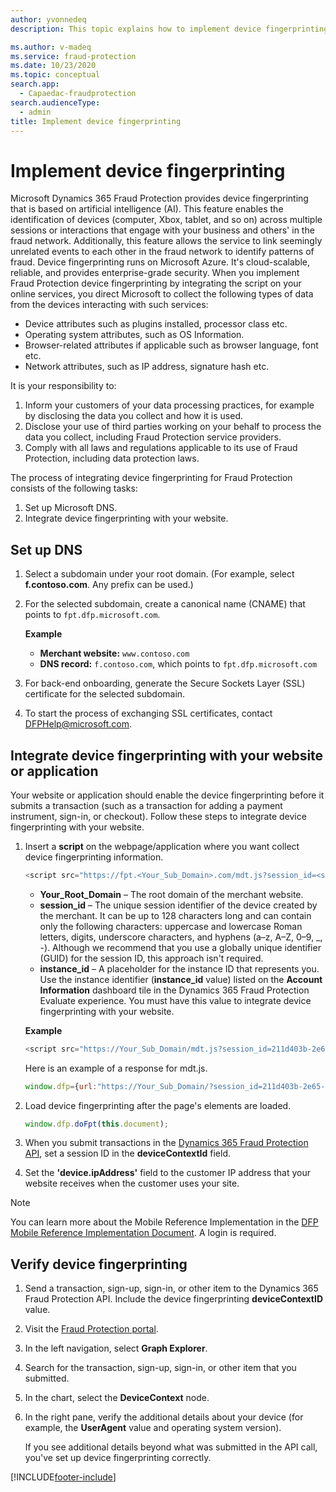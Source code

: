 ```yaml
---
author: yvonnedeq
description: This topic explains how to implement device fingerprinting based on artificial intelligence.

ms.author: v-madeq
ms.service: fraud-protection
ms.date: 10/23/2020
ms.topic: conceptual
search.app: 
  - Capaedac-fraudprotection
search.audienceType:
  - admin
title: Implement device fingerprinting
---
```


# Implement device fingerprinting

Microsoft Dynamics 365 Fraud Protection provides device fingerprinting that is based on artificial intelligence (AI). This feature enables the identification of devices (computer, Xbox, tablet, and so on)  across multiple sessions or interactions that engage with your business and others' in the fraud network. Additionally, this feature allows the service to link seemingly unrelated events to each other in the fraud network to identify patterns of fraud. Device fingerprinting runs on Microsoft Azure. It's cloud-scalable, reliable, and provides enterprise-grade security.
When you implement Fraud Protection device fingerprinting by integrating the script on your online services, you direct Microsoft to collect the following types of data from the devices interacting with such services:

- Device attributes such as plugins installed, processor class etc.
- Operating system attributes, such as OS Information.
- Browser-related attributes if applicable such as browser language, font etc.
- Network attributes, such as IP address, signature hash etc.


It is your responsibility to:

1. Inform your customers of your data processing practices, for example by disclosing the data you collect and how it is used. 
2. Disclose your use of third parties working on your behalf to process the data you collect, including Fraud Protection service providers. 
3. Comply with all laws and regulations applicable to its use of Fraud Protection, including data protection laws. 


The process of integrating device fingerprinting for Fraud Protection consists of the following tasks:

1. Set up Microsoft DNS.
1. Integrate device fingerprinting with your website.

## Set up DNS

1. Select a subdomain under your root domain. (For example, select **f.contoso.com**. Any prefix can be used.)
2. For the selected subdomain, create a canonical name (CNAME) that points to `fpt.dfp.microsoft.com`.

    **Example**

    - **Merchant website:** `www.contoso.com`
    - **DNS record:** `f.contoso.com`, which points to `fpt.dfp.microsoft.com`

3. For back-end onboarding, generate the Secure Sockets Layer (SSL) certificate for the selected subdomain.
4. To start the process of exchanging SSL certificates, contact <DFPHelp@microsoft.com>.

## Integrate device fingerprinting with your website or application

Your website or application should enable the device fingerprinting before it submits a transaction (such as a transaction for adding a payment instrument, sign-in, or checkout). Follow these steps to integrate device fingerprinting with your website.

1. Insert a **script** on the webpage/application where you want collect device fingerprinting information.   

    ```javascript
    <script src="https://fpt.<Your_Sub_Domain>.com/mdt.js?session_id=<session_id>&instanceId=<instance_id>" type="text/javascript"></script>
    ```

    - **Your\_Root\_Domain** – The root domain of the merchant website.
    - **session\_id** – The unique session identifier of the device created by the merchant. It can be up to 128 characters long and can contain only the following characters: uppercase and lowercase Roman letters, digits, underscore characters, and hyphens (a–z, A–Z, 0–9, \_, -). Although we recommend that you use a globally unique identifier (GUID) for the session ID, this approach isn't required.
    - **instance\_id** – A placeholder for the instance ID that represents you. Use the instance identifier (**instance\_id** value) listed on the **Account Information** dashboard tile in the Dynamics 365 Fraud Protection Evaluate experience. You must have this value to integrate device fingerprinting with your website.

    **Example**

    ```javascript
    <script src="https://Your_Sub_Domain/mdt.js?session_id=211d403b-2e65-480c-a231-fd1626c2560e&instanceId=b472dbc3-0928-4577-a589-b80090117691" type="text/javascript"></script>
    ```

    Here is an example of a response for mdt.js.

    ```javascript
   window.dfp={url:"https://Your_Sub_Domain/?session_id=211d403b-2e65-480c-a231-fd1626c2560e&CustomerId=b472dbc3-0928-4577-a589-b80090117691",sessionId:"211d403b-2e65-480c-a231-fd1626c2560e",customerId:"b472dbc3-0928-4577-a589-b80090117691",dc:"uswest"};window.dfp.doFpt=function(doc){var frm,src;true&&(frm=doc.createElement("IFRAME"),frm.id="fpt_frame",frm.style.width="1px",frm.style.height="1px",frm.style.position="absolute",frm.style.visibility="hidden",frm.style.left="10px",frm.style.bottom="0px",frm.setAttribute("style","color:#000000;float:left;visibility:hidden;position:absolute;top:-100;left:-200;border:0px"),src="https://Your_Sub_Domain/?session_id=211d403b-2e65-480c-a231-fd1626c2560e&CustomerId=b472dbc3-0928-4577-a589-b80090117691",frm.setAttribute("src",src),doc.body.appendChild(frm))};
    ```

2. Load device fingerprinting after the page's elements are loaded.

    ```javascript
    window.dfp.doFpt(this.document);
    ```

3. When you submit transactions in the [Dynamics 365 Fraud Protection API](https://apidocs.microsoft.com/services/dynamics365fraudprotection), set a session ID in the **deviceContextId** field.
4. Set the **'device.ipAddress'** field to the customer IP address that your website receives when the customer uses your site.

> [!NOTE]
> You can learn more about the Mobile Reference Implementation in the [DFP Mobile Reference Implementation Document](https://go.microsoft.com/fwlink/?linkid=2132646). A login is required.

## Verify device fingerprinting

1. Send a transaction, sign-up, sign-in, or other item to the Dynamics 365 Fraud Protection API. Include the device fingerprinting **deviceContextID** value.
2. Visit the [Fraud Protection portal](https://dfp.microsoft.com/).
3. In the left navigation, select **Graph Explorer**.
4. Search for the transaction, sign-up, sign-in, or other item that you submitted.
5. In the chart, select the **DeviceContext** node.
6. In the right pane, verify the additional details about your device (for example, the **UserAgent** value and operating system version).

    If you see additional details beyond what was submitted in the API call, you've set up device fingerprinting correctly.



[!INCLUDE[footer-include](includes/footer-banner.md)]